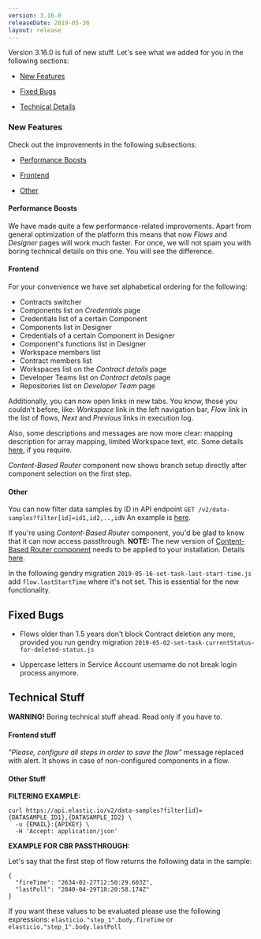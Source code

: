```yaml
---
version: 3.16.0
releaseDate: 2019-05-30
layout: release
---
```


Version 3.16.0 is full of new stuff. Let's see what we added for you in the following sections:

-   [New Features](#new-features)

-   [Fixed Bugs](#fixed-bugs)

-   [Technical Details](#technical-stuff)

### New Features

Check out the improvements in the following subsections:

-   [Performance Boosts](#performance-boosts)

-   [Frontend](#frontend)

-   [Other](#other)


#### Performance Boosts

We have made quite a few performance-related improvements. Apart from general optimization of the platform this means that now *Flows* and *Designer* pages will work much faster. For once, we will not spam you with boring technical details on this one. You will see the difference.


#### Frontend

For your convenience we have set alphabetical ordering for the following:

-	Contracts switcher
-	Components list on *Credentials* page
-	Credentials list of a certain Component
-	Components list in Designer
-	Credentials of a certain Component in Designer
-	Component's functions list in Designer
-	Workspace members list
-	Contract members list
-	Workspaces list on the *Contract details* page
-	Developer Teams list on *Contract details* page
-	Repositories list on *Developer Team* page

Additionally, you can now open links in new tabs. You know, those you couldn't before, like: *Workspace* link in the left navigation bar, *Flow* link in the list of flows, *Next* and *Previous* links in execution log.

Also, some descriptions and messages are now more clear: mapping description for array mapping, limited Workspace text, etc. Some details [here](#frontend-stuff), if you require.

*Content-Based Router* component now shows branch setup directly after component selection on the first step.


#### Other

You can now filter data samples by ID in API endpoint `GET /v2/data-samples?filter[id]=id1,id2,..,idN`
An example is [here](#other-stuff).

If you're using *Content-Based Router* component, you'd be glad to know that it can now access passthrough.
**NOTE:** The new version of [Content-Based Router component](https://github.com/elasticio/router-component) needs to be applied to your installation.
Details [here](#other-stuff).

In the following gendry migration `2019-05-16-set-task-last-start-time.js` add `flow.lastStartTime` where it's not set. This is essential for the new functionality.


## Fixed Bugs

- Flows older than 1.5 years don't block Contract deletion any more, provided you run gendry migration `2019-05-02-set-task-currentStatus-for-deleted-status.js`

- Uppercase letters in Service Account username do not break login process anymore.


## Technical Stuff

**WARNING!** Boring technical stuff ahead. Read only if you have to.

#### Frontend stuff

*"Please, configure all steps in order to save the flow"* message replaced with alert. It shows in case of non-configured components in a flow.


#### Other Stuff

**FILTERING EXAMPLE:**
```
curl https://api.elastic.io/v2/data-samples?filter[id]={DATASAMPLE_ID1},{DATASAMPLE_ID2} \
  -u {EMAIL}:{APIKEY} \
  -H 'Accept: application/json'
```

**EXAMPLE FOR CBR PASSTHROUGH:**

 Let's say that the first step of flow returns the following data in the sample:
```
{
  "fireTime": "2634-02-27T12:50:29.603Z",
  "lastPoll": "2840-04-29T18:20:58.174Z"
}
```

If you want these values to be evaluated please use the following expressions:
`elasticio."step_1".body.fireTime` or `elasticio."step_1".body.lastPoll`
